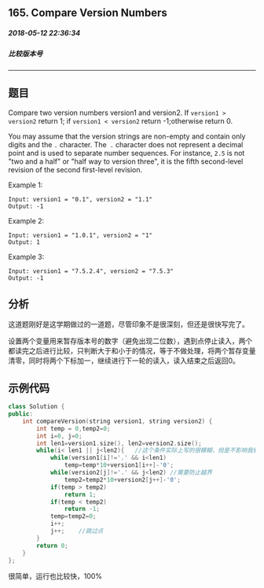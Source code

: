 ## 165. Compare Version Numbers
##### 2018-05-12 22:36:34
##### 比较版本号
***
## 题目
Compare two version numbers version1 and version2.
If ``version1 > version2`` return 1; if ``version1 < version2`` return -1;otherwise return 0.

You may assume that the version strings are non-empty and contain only digits and the ``.`` character.
The`` .`` character does not represent a decimal point and is used to separate number sequences.
For instance, ``2.5`` is not "two and a half" or "half way to version three", it is the fifth second-level revision of the second first-level revision.

Example 1:
```
Input: version1 = "0.1", version2 = "1.1"
Output: -1
```
Example 2:
```
Input: version1 = "1.0.1", version2 = "1"
Output: 1
```
Example 3:
```
Input: version1 = "7.5.2.4", version2 = "7.5.3"
Output: -1
```
## 分析
这道题刚好是这学期做过的一道题，尽管印象不是很深刻，但还是很快写完了。

设置两个变量用来暂存版本号的数字（避免出现二位数），遇到点停止读入，两个都读完之后进行比较，只判断大于和小于的情况，等于不做处理，将两个暂存变量清零，同时将两个下标加一，继续进行下一轮的读入，读入结束之后返回0。
## 示例代码
```cpp
class Solution {
public:
    int compareVersion(string version1, string version2) {
        int temp = 0,temp2=0;
        int i=0, j=0;
        int len1=version1.size(), len2=version2.size();
        while(i< len1 || j<len2){   //这个条件实际上写的很模糊，但是不影响我们的函数
            while(version1[i]!='.' && i<len1)
                temp=temp*10+version1[i++]-'0';
            while(version2[j]!='.' && j<len2) //需要防止越界
                temp2=temp2*10+version2[j++]-'0';
            if(temp > temp2)
                return 1;
            if(temp < temp2)
                return -1;
            temp=temp2=0;
            i++;
            j++;    //跳过点
        }
        return 0;
    }
};
```
很简单，运行也比较快，100%
